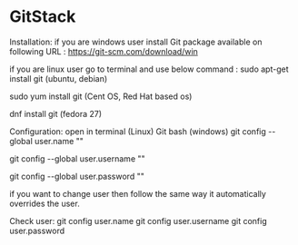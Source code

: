 # GitStack

Installation:
if you are windows user install Git package available on following URL :
https://git-scm.com/download/win

if you are linux user go to terminal and use below command :
sudo apt-get install git (ubuntu, debian)

sudo yum install git (Cent OS, Red Hat based os)

dnf install git (fedora 27)

Configuration:
open in terminal (Linux) Git bash (windows)
git config --global user.name "<name>"

git config --global user.username "<username>"
  
git config --global user.password "<password>"
 
 if you want to change user then follow the same way it automatically overrides the user.
 
 Check user:
git config user.name
git config user.username
git config user.password


